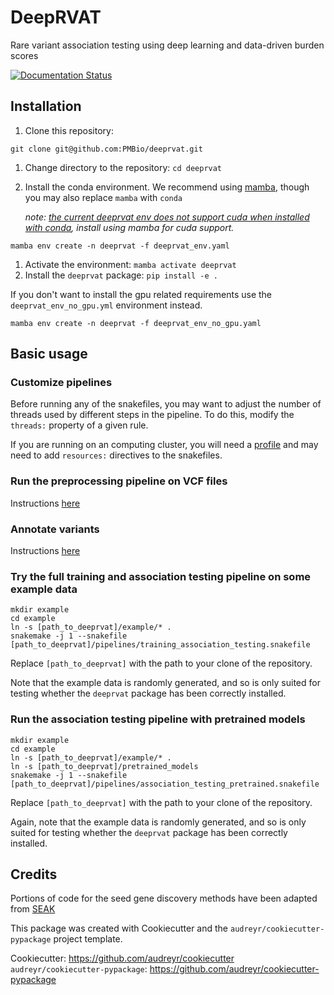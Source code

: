 # DeepRVAT

Rare variant association testing using deep learning and data-driven burden scores

[![Documentation Status](https://readthedocs.org/projects/deeprvat/badge/?version=latest)](https://deeprvat.readthedocs.io/en/latest/?badge=latest)

## Installation

1. Clone this repository:
```
git clone git@github.com:PMBio/deeprvat.git
```
1. Change directory to the repository: `cd deeprvat`
1. Install the conda environment. We recommend using [mamba](https://mamba.readthedocs.io/en/latest/index.html), though you may also replace `mamba` with `conda` 
 
   *note: [the current deeprvat env does not support cuda when installed with conda](https://github.com/PMBio/deeprvat/issues/16), install using mamba for cuda support.*
```
mamba env create -n deeprvat -f deeprvat_env.yaml 
```
1. Activate the environment: `mamba activate deeprvat`
1. Install the `deeprvat` package: `pip install -e .`

If you don't want to install the gpu related requirements use the `deeprvat_env_no_gpu.yml` environment instead.
```
mamba env create -n deeprvat -f deeprvat_env_no_gpu.yaml 
```


## Basic usage

### Customize pipelines

Before running any of the snakefiles, you may want to adjust the number of threads used by different steps in the pipeline. To do this, modify the `threads:` property of a given rule.

If you are running on an computing cluster, you will need a [profile](https://github.com/snakemake-profiles) and may need to add `resources:` directives to the snakefiles.


### Run the preprocessing pipeline on VCF files

Instructions [here](https://github.com/PMBio/deeprvat/blob/main/deeprvat/docs/preprocessing.md)


### Annotate variants

Instructions [here](https://github.com/PMBio/deeprvat/blob/main/deeprvat/docs/annotations.md)



### Try the full training and association testing pipeline on some example data

```
mkdir example
cd example
ln -s [path_to_deeprvat]/example/* .
snakemake -j 1 --snakefile [path_to_deeprvat]/pipelines/training_association_testing.snakefile
```

Replace `[path_to_deeprvat]` with the path to your clone of the repository.

Note that the example data is randomly generated, and so is only suited for testing whether the `deeprvat` package has been correctly installed.


### Run the association testing pipeline with pretrained models

```
mkdir example
cd example
ln -s [path_to_deeprvat]/example/* .
ln -s [path_to_deeprvat]/pretrained_models
snakemake -j 1 --snakefile [path_to_deeprvat]/pipelines/association_testing_pretrained.snakefile
```

Replace `[path_to_deeprvat]` with the path to your clone of the repository.

Again, note that the example data is randomly generated, and so is only suited for testing whether the `deeprvat` package has been correctly installed.


## Credits

Portions of code for the seed gene discovery methods have been adapted from [SEAK](https://seak.readthedocs.io/)

This package was created with Cookiecutter and the `audreyr/cookiecutter-pypackage` project template.

Cookiecutter: https://github.com/audreyr/cookiecutter
`audreyr/cookiecutter-pypackage`: https://github.com/audreyr/cookiecutter-pypackage
